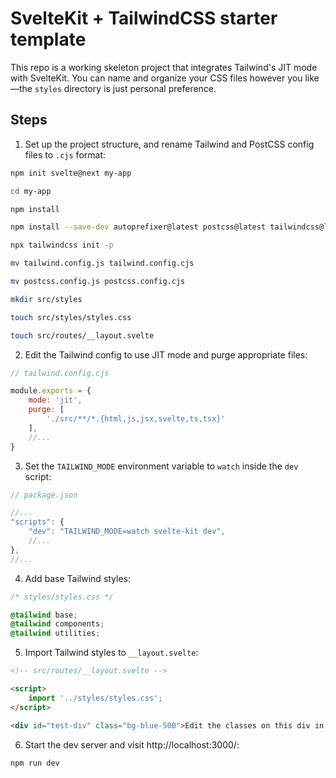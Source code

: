 # SvelteKit + TailwindCSS starter template

This repo is a working skeleton project that integrates Tailwind's JIT mode with SvelteKit. You can name and organize your CSS files however you like—the `styles` directory is just personal preference.

## Steps

1. Set up the project structure, and rename Tailwind and PostCSS config files to `.cjs` format:

```bash
npm init svelte@next my-app

cd my-app

npm install

npm install --save-dev autoprefixer@latest postcss@latest tailwindcss@latest

npx tailwindcss init -p

mv tailwind.config.js tailwind.config.cjs

mv postcss.config.js postcss.config.cjs

mkdir src/styles

touch src/styles/styles.css

touch src/routes/__layout.svelte
```

2. Edit the Tailwind config to use JIT mode and purge appropriate files:

```js
// tailwind.config.cjs

module.exports = {
    mode: 'jit',
    purge: [
        './src/**/*.{html,js,jsx,svelte,ts,tsx}'
    ],
    //...
}
```

3. Set the `TAILWIND_MODE` environment variable to `watch` inside the `dev` script:

```js
// package.json

//...
"scripts": {
    "dev": "TAILWIND_MODE=watch svelte-kit dev",
    //...
},
//...
```

4. Add base Tailwind styles:

```css
/* styles/styles.css */

@tailwind base;
@tailwind components;
@tailwind utilities;
```

5. Import Tailwind styles to `__layout.svelte`:

```html
<!-- src/routes/__layout.svelte -->

<script>
    import '../styles/styles.css';
</script>

<div id="test-div" class="bg-blue-500">Edit the classes on this div in <code>__layout.svelte</code> to test HMR</div>
```

6. Start the dev server and visit http://localhost:3000/:

```bash
npm run dev
```
